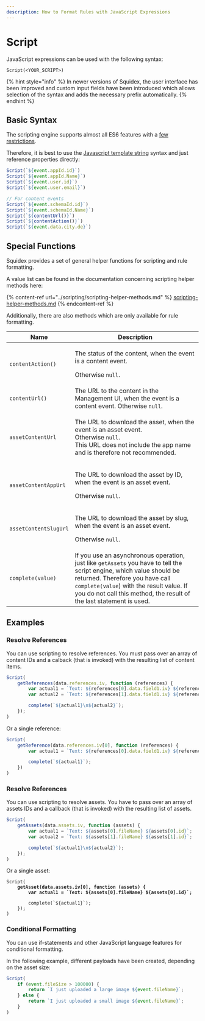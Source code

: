 ```yaml
---
description: How to Format Rules with JavaScript Expressions
---
```


# Script

JavaScript expressions can be used with the following syntax:

```
Script(<YOUR_SCRIPT>)
```

{% hint style="info" %}
In newer versions of Squidex, the user interface has been improved and custom input fields have been introduced which allows selection of the syntax and adds the necessary prefix automatically.
{% endhint %}

## Basic Syntax

The scripting engine supports almost all ES6 features with a [few restrictions](https://github.com/sebastienros/jint#ecmascript-2015-es6).

Therefore, it is best to use the [Javascript template string](https://developer.mozilla.org/de/docs/Web/JavaScript/Reference/template\_strings) syntax and just reference properties directly:

```javascript
Script(`${event.appId.id}`)
Script(`${event.appId.Name}`)
Script(`${event.user.id}`)
Script(`${event.user.email}`)

// For content events
Script(`${event.schemaId.id}`)
Script(`${event.schemaId.Name}`)
Script(`${contentUrl()}`)
Script(`${contentAction()}`)
Script(`${event.data.city.de}`)
```

## Special Functions

Squidex provides a set of general helper functions for scripting and rule formatting.

A value list can be found in the documentation concerning scripting helper methods here:

{% content-ref url="../scripting/scripting-helper-methods.md" %}
[scripting-helper-methods.md](../scripting/scripting-helper-methods.md)
{% endcontent-ref %}

Additionally, there are also methods which are only available for rule formatting.

| Name                  | Description                                                                                                                                                                                                                                                                |
| --------------------- | -------------------------------------------------------------------------------------------------------------------------------------------------------------------------------------------------------------------------------------------------------------------------- |
| `contentAction()`     | <p>The status of the content, when the event is a content event.</p><p>Otherwise <code>null</code>.</p>                                                                                                                                                                    |
| `contentUrl()`        | The URL to the content in the Management UI, when the event is a content event. Otherwise `null`.                                                                                                                                                                          |
| `assetContentUrl`     | <p>The URL to download the asset, when the event is an asset event.<br>Otherwise <code>null</code>.<br>This URL does not include the app name and is therefore not recommended.</p>                                                                                        |
| `assetContentAppUrl`  | <p>The URL to download the asset by ID, when the event is an asset event.</p><p>Otherwise <code>null</code>.</p>                                                                                                                                                           |
| `assetContentSlugUrl` | <p>The URL to download the asset by slug, when the event is an asset event.</p><p>Otherwise <code>null</code>.</p>                                                                                                                                                         |
| `complete(value)`     | If you use an asynchronous operation, just like `getAssets` you have to tell the script engine, which value should be returned. Therefore you have call `complete(value`) with the result value. If you do not call this method, the result of the last statement is used. |

## Examples

### Resolve References

You can use scripting to resolve references. You must pass over an array of content IDs and a calback (that is invoked) with the resulting list of content items.

```javascript
Script(
    getReferences(data.references.iv, function (references) {
        var actual1 = `Text: ${references[0].data.field1.iv} ${references[0].data.field2.iv}`;
        var actual2 = `Text: ${references[1].data.field1.iv} ${references[1].data.field2.iv}`;

        complete(`${actual1}\n${actual2}`);
    });
)
```

Or a single reference:

```javascript
Script(
    getReference(data.references.iv[0], function (references) {
        var actual1 = `Text: ${references[0].data.field1.iv} ${references[0].data.field2.iv}`;

        complete(`${actual1}`);
    })
)
```

### Resolve References

You can use scripting to resolve assets. You have to pass over an array of assets IDs and a callback (that is invoked) with the resulting list of assets.

```javascript
Script(
    getAssets(data.assets.iv, function (assets) {
        var actual1 = `Text: ${assets[0].fileName} ${assets[0].id}`;
        var actual2 = `Text: ${assets[1].fileName} ${assets[1].id}`;

        complete(`${actual1}\n${actual2}`);
    });
)
```

Or a single asset:

<pre class="language-javascript"><code class="lang-javascript">Script(
<strong>    getAsset(data.assets.iv[0], function (assets) {
</strong><strong>        var actual1 = `Text: ${assets[0].fileName} ${assets[0].id}`;
</strong>        
        complete(`${actual1}`);
    });
)
</code></pre>

### Conditional Formatting

You can use if-statements and other JavaScript language features for conditional formatting.

In the following example, different payloads have been created, depending on the asset size:

```javascript
Script(
    if (event.fileSize > 100000) {
        return `I just uploaded a large image ${event.fileName}`;
    } else {
        return `I just uploaded a small image ${event.fileName}`;
    }
)
```
